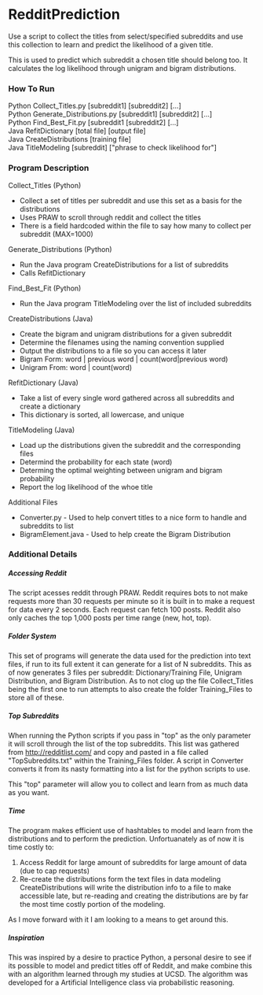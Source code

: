 # RedditPrediction


Use a script to collect the titles from select/specified subreddits and use 
this collection to learn and predict the likelihood of a given title.

This is used to predict which subreddit a chosen title should belong too.
It calculates the log likelihood through unigram and bigram distributions.

### How To Run
Python Collect_Titles.py [subreddit1] [subreddit2] [...]  
Python Generate_Distributions.py [subreddit1] [subreddit2] [...]  
Python Find_Best_Fit.py [subreddit1 [subreddit2] [...]  
Java RefitDictionary [total file] [output file]  
Java CreateDistributions [training file]  
Java TitleModeling [subreddit] ["phrase to check likelihood for"]


### Program Description

Collect_Titles (Python)
  * Collect a set of titles per subreddit and use this set as a basis for the distributions
  * Uses PRAW to scroll through reddit and collect the titles
  * There is a field hardcoded within the file to say how many to collect per subreddit (MAX=1000)

Generate_Distributions (Python)
  * Run the Java program CreateDistributions for a list of subreddits
  * Calls RefitDictionary
  
Find_Best_Fit (Python)
  * Run the Java program TitleModeling over the list of included subreddits
  
CreateDistributions (Java)
  * Create the bigram and unigram distributions for a given subreddit
  * Determine the filenames using the naming convention supplied
  * Output the distributions to a file so you can access it later
  * Bigram Form: word | previous word | count(word|previous word)
  * Unigram From: word | count(word) 
  
RefitDictionary (Java)
  * Take a list of every single word gathered across all subreddits and create a dictionary
  * This dictionary is sorted, all lowercase, and unique

TitleModeling (Java)
  * Load up the distributions given the subreddit and the corresponding files
  * Determind the probability for each state (word)
  * Determing the optimal weighting between unigram and bigram probability
  * Report the log likelihood of the whoe title
  
Additional Files
  * Converter.py - Used to help convert titles to a nice form to handle and subreddits to list
  * BigramElement.java - Used to help create the Bigram Distribution

### Additional Details  

##### Accessing Reddit
The script acesses reddit through PRAW. Reddit requires bots to not make requests more than 30
requests per minute so it is built in to make a request for data every 2 seconds. Each request can
fetch 100 posts.  Reddit also only caches the top 1,000 posts per time range (new, hot, top).

##### Folder System
This set of programs will generate the data used for the prediction into text 
files, if run to its full extent it can generate for a list of N subreddits. This 
as of now generates 3 files per subreddit: Dictionary/Training File, Unigram Distribution,
and Bigram Distribution. As to not clog up the file Collect_Titles being the first one to run
attempts to also create the folder Training_Files to store all of these.

##### Top Subreddits
When running the Python scripts if you pass in "top" as the only parameter it will scroll through
the list of the top subreddits. This list was gathered from <http://redditlist.com/> and copy and
pasted in a file called "TopSubreddits.txt" within the Training_Files folder. A script in Converter
converts it from its nasty formatting into a list for the python scripts to use. 

This "top" parameter will allow you to collect and learn from as much data as you want.

##### Time
The program makes efficient use of hashtables to model and learn from the distributions and to 
perform the prediction. Unfortuanately as of now it is time costly to:
1) Access Reddit for large amount of subreddits for large amount of data (due to cap requests)
2) Re-create the distributions form the text files in data modeling
CreateDistributions will write the distribution info to a file to make accessible late, but 
re-reading and creating the distributions are by far the most time costly portion of the modeling.

As I move forward with it I am looking to a means to get around this.

##### Inspiration
This was inspired by a desire to practice Python, a personal desire to see if its possible to model
and predict titles off of Reddit, and make combine this with an algorithm learned through my studies
at UCSD. The algorithm was developed for a Artificial Intelligence class via probabilistic reasoning.  
